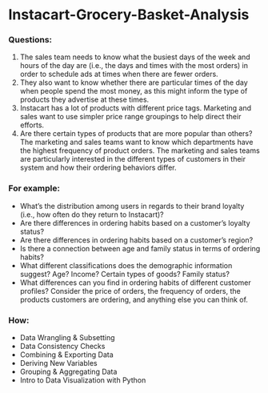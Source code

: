 # Instacart-Grocery-Basket-Analysis

### Questions:
1.	The sales team needs to know what the busiest days of the week and hours of the day are (i.e., the days and times with the most orders) in order to schedule ads at times when there are fewer orders.
2.	They also want to know whether there are particular times of the day when people spend the most money, as this might inform the type of products they advertise at these times.
3.	Instacart has a lot of products with different price tags. Marketing and sales want to use simpler price range groupings to help direct their efforts.
4.	Are there certain types of products that are more popular than others? The marketing and sales teams want to know which departments have the highest frequency of product orders. The marketing and sales teams are particularly interested in the different types of customers in their system and how their ordering behaviors differ. 
### For example:
* What’s the distribution among users in regards to their brand loyalty (i.e., how often do they return to Instacart)?
* Are there differences in ordering habits based on a customer’s loyalty status?
* Are there differences in ordering habits based on a customer’s region?
* Is there a connection between age and family status in terms of ordering
habits?
* What different classifications does the demographic information suggest?
Age? Income? Certain types of goods? Family status?
* What differences can you find in ordering habits of different customer
profiles? Consider the price of orders, the frequency of orders, the products
customers are ordering, and anything else you can think of.

### How:
* Data Wrangling & Subsetting
* Data Consistency Checks
* Combining & Exporting Data
* Deriving New Variables
* Grouping & Aggregating Data
* Intro to Data Visualization with Python

